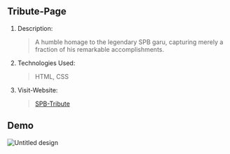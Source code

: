 ## Tribute-Page

1. Description:
   > A humble homage to the legendary SPB garu, capturing merely a fraction of his remarkable accomplishments.
2. Technologies Used:
   > HTML, CSS
3. Visit-Website:
   > [SPB-Tribute](https://k-pragna.github.io/Tribute-Page/Tribute%20Page/index.html)


## Demo




![Untitled design](https://github.com/K-Pragna/Tribute-Page/assets/158297257/470b9fe0-b6ea-4e65-af24-af003291362c)
